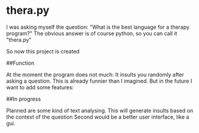 # thera.py

I was asking myself the question: "What is the best language for a therapy program?"
The obvious answer is of course python, so you can call it "thera.py"

So now this project is created

##Function

At the moment the program does not much:
It insults you randomly after asking a question.
This is already funnier than I imagined.
But in the future I want to add some features:

##In progress

Planned are some kind of text analysing.
This will generate insults based on the context of the question
Second would be a better user interface, like a gui.
